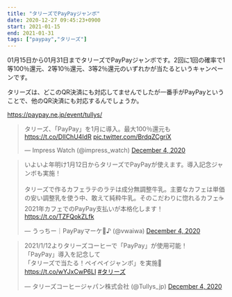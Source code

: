 ```yaml
---
title: "タリーズでPayPayジャンボ"
date: 2020-12-27 09:45:23+0900
start: 2021-01-15
end: 2021-01-31
tags: ["paypay","タリーズ"]
---
```

01月15日から01月31日までタリーズでPayPayジャンボです。2回に1回の確率で1等100％還元、2等10％還元、3等2％還元のいずれかが当たるというキャンペーンです。

タリーズは、どこのQR決済にも対応してませんでしたが一番手がPayPayということで、他のQR決済にも対応するんでしょうか。

https://paypay.ne.jp/event/tullys/

<blockquote class="twitter-tweet"><p lang="ja" dir="ltr">タリーズ、「PayPay」を1月に導入。最大100％還元も <a href="https://t.co/DlIChU4IdR">https://t.co/DlIChU4IdR</a> <a href="https://t.co/BrdqZCgriX">pic.twitter.com/BrdqZCgriX</a></p>&mdash; Impress Watch (@impress_watch) <a href="https://twitter.com/impress_watch/status/1334733102417997824?ref_src=twsrc%5Etfw">December 4, 2020</a></blockquote> <script async src="https://platform.twitter.com/widgets.js" charset="utf-8"></script>
<blockquote class="twitter-tweet"><p lang="ja" dir="ltr">いよいよ年明け1月12日からタリーズでPayPayが使えます。導入記念ジャンボも実施！<br><br>タリーズで作るカフェラテのラテは成分無調整牛乳。主要なカフェは単価の安い調整乳を使う中、敢えて純粋牛乳。そのこだわりに惚れるカフェ☕️<br>2021年カフェでのPayPay支払いが本格化します！<a href="https://t.co/TZFQokZLfk">https://t.co/TZFQokZLfk</a></p>&mdash; うっちー｜PayPayマーケ📱♪ (@vwaiwa) <a href="https://twitter.com/vwaiwa/status/1334766435441074179?ref_src=twsrc%5Etfw">December 4, 2020</a></blockquote> <script async src="https://platform.twitter.com/widgets.js" charset="utf-8"></script>
<blockquote class="twitter-tweet"><p lang="ja" dir="ltr">2021/1/12よりタリーズコーヒーで「PayPay」が使用可能！<br>「PayPay」導入を記念して<br>「タリーズで当たる！ペイペイジャンボ」を実施🎁<a href="https://t.co/wYJxCwP6LI">https://t.co/wYJxCwP6LI</a> <a href="https://twitter.com/hashtag/%E3%82%BF%E3%83%AA%E3%83%BC%E3%82%BA?src=hash&amp;ref_src=twsrc%5Etfw">#タリーズ</a></p>&mdash; タリーズコーヒージャパン株式会社 (@Tullys_jp) <a href="https://twitter.com/Tullys_jp/status/1334746535674793984?ref_src=twsrc%5Etfw">December 4, 2020</a></blockquote> <script async src="https://platform.twitter.com/widgets.js" charset="utf-8"></script>
